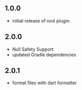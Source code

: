## 1.0.0

- initial release of root plugin.

## 2.0.0

- Null Safety Support
- updated Gradle dependencies

## 2.0.1

- format files with dart formatter
